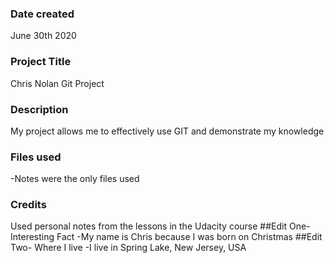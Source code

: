 ### Date created
June 30th 2020
### Project Title
Chris Nolan Git Project
### Description
My project allows me to effectively use GIT and demonstrate my knowledge
### Files used
-Notes were the only files used
### Credits
Used personal notes from the lessons in the Udacity course
##Edit One- Interesting Fact
-My name is Chris because I was born on Christmas
##Edit Two- Where I live
-I live in Spring Lake, New Jersey, USA
